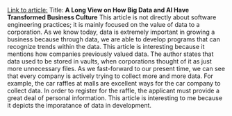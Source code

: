 [Link to article:](https://www.forbes.com/sites/ciocentral/2019/09/22/a-long-view-on-how-big-data-and-ai-have-transformed-business-culture/#4761f66c7b45)
Title: **A Long View on How Big Data and AI Have Transformed Business Culture**
This article is not directly about software engineering practices; it is mainly focused on the value of data to a corporation. As we know today, data is extremely important in growing a business because through data, we are able to develop programs that can recognize trends within the data. This article is interesting because it mentions how companies previously valued data. The author states that data used to be stored in vaults, when corporations thought of it as just more unnecessary files. As we fast-forward to our present time, we can see that every company is actively trying to collect more and more data. For example, the car raffles at malls are excellent ways for the car company to collect data. In order to register for the raffle, the applicant must provide a great deal of personal information. This article is interesting to me because it depicts the imporatance of data in development. 